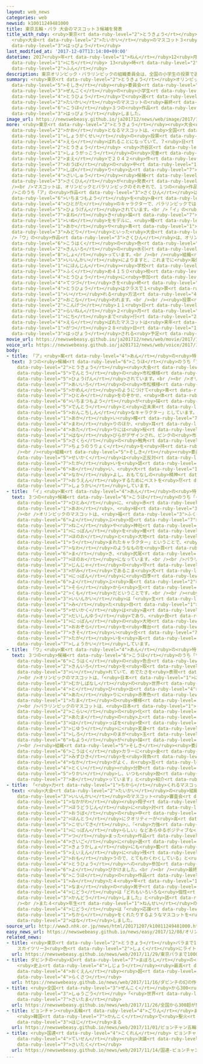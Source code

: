 ```yaml
---
layout: web_news
categories: web
newsid: k10011249481000
title: 東京五輪・パラ 大会のマスコット３候補を発表
title_with_ruby: <ruby>東京<rt data-ruby-level="2">とうきょう</rt></ruby><ruby>五輪<rt data-ruby-level="4">ごりん</rt></ruby>・パラ
  <ruby>大会<rt data-ruby-level="2">たいかい</rt></ruby>のマスコット３<ruby>候補<rt data-ruby-level="6">こうほ</rt></ruby>を<ruby>発表<rt
  data-ruby-level="3">はっぴょう</rt></ruby>
last_modified_at: '2017-12-07T13:14:00+09:00'
datetime: 2017<ruby>年<rt data-ruby-level="1">ねん</rt></ruby>12<ruby>月<rt data-ruby-level="1">がつ</rt></ruby>07<ruby>日<rt
  data-ruby-level="1">にち</rt></ruby> 13<ruby>時<rt data-ruby-level="2">じ</rt></ruby>14<ruby>分<rt
  data-ruby-level="2">ふん</rt></ruby>
description: 東京オリンピック・パラリンピックの組織委員会は、全国の小学生の投票で選ばれる大会のマスコットの最終候補３つの作品を発表しました。
summary: <ruby>東京<rt data-ruby-level="2">とうきょう</rt></ruby>オリンピック・パラリンピックの<ruby>組織<rt
  data-ruby-level="5">そしき</rt></ruby><ruby>委員会<rt data-ruby-level="3">いいんかい</rt></ruby>は、<ruby>全国<rt
  data-ruby-level="3">ぜんこく</rt></ruby>の<ruby>小学生<rt data-ruby-level="1">しょうがくせい</rt></ruby>の<ruby>投票<rt
  data-ruby-level="4">とうひょう</rt></ruby>で<ruby>選<rt data-ruby-level="4">えら</rt></ruby>ばれる<ruby>大会<rt
  data-ruby-level="2">たいかい</rt></ruby>のマスコットの<ruby>最終<rt data-ruby-level="4">さいしゅう</rt></ruby><ruby>候補<rt
  data-ruby-level="6">こうほ</rt></ruby>３つの<ruby>作品<rt data-ruby-level="3">さくひん</rt></ruby>を<ruby>発表<rt
  data-ruby-level="3">はっぴょう</rt></ruby>しました。
image_url: https://newswebeasy.github.io/ja201712/news/web/image/2017/12/07/K10011249481_1712071204_1712071214_01_02.jpg
more: <ruby>東京<rt data-ruby-level="2">とうきょう</rt></ruby><ruby>大会<rt data-ruby-level="2">たいかい</rt></ruby>の<ruby>顔<rt
  data-ruby-level="2">かお</rt></ruby>となるマスコットは、<ruby>全国<rt data-ruby-level="3">ぜんこく</rt></ruby>の<ruby>小学生<rt
  data-ruby-level="1">しょうがくせい</rt></ruby>の<ruby>投票<rt data-ruby-level="4">とうひょう</rt></ruby>で<ruby>選<rt
  data-ruby-level="4">えら</rt></ruby>ばれることになっていて、７<ruby>日<rt data-ruby-level="1">にち</rt></ruby>は、<ruby>東京<rt
  data-ruby-level="2">とうきょう</rt></ruby> <ruby>渋谷区<rt data-ruby-level="8">しぶやく</rt></ruby>にある<ruby>小学校<rt
  data-ruby-level="1">しょうがっこう</rt></ruby>の<ruby>児童<rt data-ruby-level="4">じどう</rt></ruby>たちの<ruby>前<rt
  data-ruby-level="2">まえ</rt></ruby>で２０４２<ruby>件<rt data-ruby-level="5">けん</rt></ruby>の<ruby>応募<rt
  data-ruby-level="7">おうぼ</rt></ruby>の<ruby>中<rt data-ruby-level="1">なか</rt></ruby>から<ruby>絞<rt
  data-ruby-level="7">しぼ</rt></ruby>り<ruby>込<rt data-ruby-level="7">こ</rt></ruby>まれた<ruby>最終<rt
  data-ruby-level="4">さいしゅう</rt></ruby><ruby>候補<rt data-ruby-level="6">こうほ</rt></ruby>３つの<ruby>作品<rt
  data-ruby-level="3">さくひん</rt></ruby>が<ruby>発表<rt data-ruby-level="3">はっぴょう</rt></ruby>されました。<br
  /><br />マスコットは、オリンピックとパラリンピックのそれぞれで、１つの<ruby>作品<rt data-ruby-level="3">さくひん</rt></ruby>になっています。<br
  />このうち「ア」の<ruby>作品<rt data-ruby-level="3">さくひん</rt></ruby>は、<ruby>大会<rt data-ruby-level="2">たいかい</rt></ruby>のエンブレムにあしらわれている<ruby>市松模様<rt
  data-ruby-level="6">いちまつもよう</rt></ruby>を<ruby>身<rt data-ruby-level="3">み</rt></ruby>につけた<ruby>人型<rt
  data-ruby-level="4">ひとがた</rt></ruby>のキャラクターで、パラリンピックでは<ruby>桜<rt data-ruby-level="5">さくら</rt></ruby>も<ruby>表現<rt
  data-ruby-level="5">ひょうげん</rt></ruby>されています。<br />「イ」の<ruby>作品<rt data-ruby-level="3">さくひん</rt></ruby>は、オリンピックが<ruby>招<rt
  data-ruby-level="7">まね</rt></ruby>き<ruby>猫<rt data-ruby-level="7">ねこ</rt></ruby>やキツネ、パラリンピックがこま<ruby>犬<rt
  data-ruby-level="1">いぬ</rt></ruby>をモデルに、<ruby>瞳<rt data-ruby-level="7">ひとみ</rt></ruby>に<ruby>赤<rt
  data-ruby-level="1">あか</rt></ruby>や<ruby>青<rt data-ruby-level="1">あお</rt></ruby>、<ruby>緑<rt
  data-ruby-level="3">みどり</rt></ruby>といった<ruby>大会<rt data-ruby-level="2">たいかい</rt></ruby>のシンボルカラーがちりばめられています。<br
  />「ウ」の<ruby>作品<rt data-ruby-level="3">さくひん</rt></ruby>は、オリンピックがキツネ、パラリンピックがタヌキをモデルに<ruby>紅白<rt
  data-ruby-level="6">こうはく</rt></ruby>の<ruby>色<rt data-ruby-level="2">いろ</rt></ruby>をしたキャラクターで、<ruby>金色<rt
  data-ruby-level="2">きんいろ</rt></ruby>の<ruby>水引<rt data-ruby-level="2">みずひき</rt></ruby>を<ruby>背負<rt
  data-ruby-level="8">しょ</rt></ruby>っています。<br /><br /><ruby>組織<rt data-ruby-level="5">そしき</rt></ruby><ruby>委員会<rt
  data-ruby-level="3">いいんかい</rt></ruby>によりますと、これまでに<ruby>海外<rt data-ruby-level="2">かいがい</rt></ruby>の<ruby>日本人<rt
  data-ruby-level="1">にほんじん</rt></ruby><ruby>学校<rt data-ruby-level="1">がっこう</rt></ruby>を<ruby>含<rt
  data-ruby-level="7">ふく</rt></ruby>め４１５０<ruby>校<rt data-ruby-level="1">こう</rt></ruby>が<ruby>投票<rt
  data-ruby-level="4">とうひょう</rt></ruby>に<ruby>参加<rt data-ruby-level="4">さんか</rt></ruby>する<ruby>手続<rt
  data-ruby-level="4">てつづ</rt></ruby>きを<ruby>終<rt data-ruby-level="3">お</rt></ruby>えているということで、<ruby>投票<rt
  data-ruby-level="4">とうひょう</rt></ruby>はクラスで１<ruby>票<rt data-ruby-level="4">ぴょう</rt></ruby>を<ruby>入<rt
  data-ruby-level="1">い</rt></ruby>れる<ruby>方法<rt data-ruby-level="4">ほうほう</rt></ruby>で<ruby>行<rt
  data-ruby-level="2">おこな</rt></ruby>われます。<br /><br /><ruby>投票<rt data-ruby-level="4">とうひょう</rt></ruby>は<ruby>今月<rt
  data-ruby-level="2">こんげつ</rt></ruby>１１<ruby>日<rt data-ruby-level="1">にち</rt></ruby>から<ruby>来年<rt
  data-ruby-level="2">らいねん</rt></ruby>２<ruby>月<rt data-ruby-level="1">がつ</rt></ruby>２２<ruby>日<rt
  data-ruby-level="1">にち</rt></ruby>まで<ruby>行<rt data-ruby-level="2">おこな</rt></ruby>われ、<ruby>選<rt
  data-ruby-level="4">えら</rt></ruby>ばれたマスコットは<ruby>来年<rt data-ruby-level="2">らいねん</rt></ruby>２<ruby>月<rt
  data-ruby-level="1">がつ</rt></ruby>２８<ruby>日<rt data-ruby-level="1">にち</rt></ruby>に<ruby>発表<rt
  data-ruby-level="3">はっぴょう</rt></ruby>される<ruby>予定<rt data-ruby-level="3">よてい</rt></ruby>です。
movie_url: https://newswebeasy.github.io/ja201712/news/web/movie/2017/12/07/k10011249481_201712071217_201712071218.mp4
voice_url: https://newswebeasy.github.io/ja201712/news/web/voice/2017/12/07/k10011249481_201712071217_201712071218.mp3
body:
- title: 「ア」<ruby>案<rt data-ruby-level="4">あん</rt></ruby>の<ruby>特徴<rt data-ruby-level="7">とくちょう</rt></ruby>
  text: ３つの<ruby>候補<rt data-ruby-level="6">こうほ</rt></ruby>のうち「ア」の<ruby>作品<rt data-ruby-level="3">さくひん</rt></ruby>は、<ruby>東京<rt
    data-ruby-level="2">とうきょう</rt></ruby><ruby>大会<rt data-ruby-level="2">たいかい</rt></ruby>のエンブレムにあしらわれている<ruby>伝統<rt
    data-ruby-level="5">でんとう</rt></ruby>の<ruby>市松模様<rt data-ruby-level="6">いちまつもよう</rt></ruby>が<ruby>表現<rt
    data-ruby-level="5">ひょうげん</rt></ruby>されています。<br /><br />オリンピックのマスコットは、<ruby>藍色<rt
    data-ruby-level="7">あいいろ</rt></ruby>の<ruby>市松模様<rt data-ruby-level="6">いちまつもよう</rt></ruby>を<ruby>仮面<rt
    data-ruby-level="5">かめん</rt></ruby>のようにつけて<ruby>青<rt data-ruby-level="1">あお</rt></ruby>い<ruby>瞳<rt
    data-ruby-level="7">ひとみ</rt></ruby>をのぞかせ、<ruby>体<rt data-ruby-level="2">からだ</rt></ruby>にも<ruby>市松模様<rt
    data-ruby-level="6">いちまつもよう</rt></ruby>が<ruby>描<rt data-ruby-level="7">えが</rt></ruby>かれており、「<ruby>伝統<rt
    data-ruby-level="5">でんとう</rt></ruby>と<ruby>近未来<rt data-ruby-level="4">きんみらい</rt></ruby>が１つになった<ruby>温故知新<rt
    data-ruby-level="5">おんこちしん</rt></ruby>なキャラクター」としています。<br /><br />パラリンピックのマスコットは、<ruby>赤<rt
    data-ruby-level="1">あか</rt></ruby>い<ruby>瞳<rt data-ruby-level="7">ひとみ</rt></ruby>の<ruby>周<rt
    data-ruby-level="4">まわ</rt></ruby>りのほか、<ruby>耳<rt data-ruby-level="1">みみ</rt></ruby>やほおの<ruby>辺<rt
    data-ruby-level="4">あた</rt></ruby>りには<ruby>桜<rt data-ruby-level="5">さくら</rt></ruby>の<ruby>花<rt
    data-ruby-level="1">はな</rt></ruby>びらがデザインされ、ピンクの<ruby>市松模様<rt data-ruby-level="6">いちまつもよう</rt></ruby>をマントのようにつけていて、「<ruby>桜<rt
    data-ruby-level="5">さくら</rt></ruby>の<ruby>触角<rt data-ruby-level="7">しょっかく</rt></ruby>と<ruby>超能力<rt
    data-ruby-level="7">ちょうのうりょく</rt></ruby>を<ruby>持<rt data-ruby-level="3">も</rt></ruby>つクールなキャラクター」としています。<br
    /><br /><ruby>組織<rt data-ruby-level="5">そしき</rt></ruby><ruby>委員会<rt data-ruby-level="3">いいんかい</rt></ruby>は「<ruby>性格<rt
    data-ruby-level="5">せいかく</rt></ruby>は<ruby>正反対<rt data-ruby-level="3">せいはんたい</rt></ruby>ですが、お<ruby>互<rt
    data-ruby-level="7">たが</rt></ruby>いを<ruby>認<rt data-ruby-level="6">みと</rt></ruby>め<ruby>合<rt
    data-ruby-level="6">あ</rt></ruby>い、<ruby>大<rt data-ruby-level="1">だい</rt></ruby>の<ruby>仲<rt
    data-ruby-level="4">なか</rt></ruby>よし。おもてなしの<ruby>精神<rt data-ruby-level="5">せいしん</rt></ruby>で、みんなを<ruby>応援<rt
    data-ruby-level="7">おうえん</rt></ruby>するためにベストを<ruby>尽<rt data-ruby-level="7">つ</rt></ruby>くします」と<ruby>紹介<rt
    data-ruby-level="7">しょうかい</rt></ruby>しています。
- title: 「イ」<ruby>案<rt data-ruby-level="4">あん</rt></ruby>の<ruby>特徴<rt data-ruby-level="7">とくちょう</rt></ruby>
  text: ３つの<ruby>候補<rt data-ruby-level="6">こうほ</rt></ruby>のうち「イ」の<ruby>作品<rt data-ruby-level="3">さくひん</rt></ruby>は、<ruby>瞳<rt
    data-ruby-level="7">ひとみ</rt></ruby>に、<ruby>赤<rt data-ruby-level="1">あか</rt></ruby>、<ruby>青<rt
    data-ruby-level="1">あお</rt></ruby>、<ruby>緑<rt data-ruby-level="3">みどり</rt></ruby>といったオリンピックとパラリンピックのそれぞれのシンボルカラーがちりばめられています。<br
    /><br />オリンピックのマスコットは、<ruby>福<rt data-ruby-level="3">ふく</rt></ruby>を<ruby>呼<rt
    data-ruby-level="6">よ</rt></ruby>ぶ<ruby>招<rt data-ruby-level="7">まね</rt></ruby>き<ruby>猫<rt
    data-ruby-level="7">ねこ</rt></ruby>や<ruby>神社<rt data-ruby-level="3">じんじゃ</rt></ruby>のキツネをモデルに、「<ruby>日本<rt
    data-ruby-level="1">にっぽん</rt></ruby>を<ruby>暖<rt data-ruby-level="6">あたた</rt></ruby>める<ruby>炎<rt
    data-ruby-level="7">ほのお</rt></ruby>と<ruby>大地<rt data-ruby-level="2">だいち</rt></ruby>から<ruby>生<rt
    data-ruby-level="1">う</rt></ruby>まれたキャラクター」ということで、<ruby>赤<rt data-ruby-level="1">あか</rt></ruby>いしめ<ruby>縄<rt
    data-ruby-level="7">なわ</rt></ruby>のようなものを<ruby>首<rt data-ruby-level="2">くび</rt></ruby>に<ruby>巻<rt
    data-ruby-level="6">ま</rt></ruby>き、<ruby>尻尾<rt data-ruby-level="8">しっぽ</rt></ruby>が<ruby>炎<rt
    data-ruby-level="7">ほのお</rt></ruby>になっています。<br /><br />パラリンピックのマスコットは、<ruby>神社<rt
    data-ruby-level="3">じんじゃ</rt></ruby>の<ruby>守<rt data-ruby-level="3">まも</rt></ruby>り<ruby>神<rt
    data-ruby-level="3">がみ</rt></ruby>であるこま<ruby>犬<rt data-ruby-level="1">いぬ</rt></ruby>をモデルに、「<ruby>日本<rt
    data-ruby-level="1">にっぽん</rt></ruby>に<ruby>四季<rt data-ruby-level="4">しき</rt></ruby>を<ruby>呼<rt
    data-ruby-level="6">よ</rt></ruby>ぶ<ruby>風<rt data-ruby-level="2">かぜ</rt></ruby>と<ruby>空<rt
    data-ruby-level="1">そら</rt></ruby>から<ruby>生<rt data-ruby-level="1">う</rt></ruby>まれたキャラクター」で、たてがみは<ruby>雲<rt
    data-ruby-level="2">くも</rt></ruby>だということです。<br /><br /><ruby>組織<rt data-ruby-level="5">そしき</rt></ruby><ruby>委員会<rt
    data-ruby-level="3">いいんかい</rt></ruby>は「<ruby>生<rt data-ruby-level="1">う</rt></ruby>まれや<ruby>見<rt
    data-ruby-level="1">み</rt></ruby>た<ruby>目<rt data-ruby-level="1">め</rt></ruby>、<ruby>性格<rt
    data-ruby-level="5">せいかく</rt></ruby>は<ruby>違<rt data-ruby-level="7">ちが</rt></ruby>うけど、ふたりは<ruby>大親友<rt
    data-ruby-level="2">だいしんゆう</rt></ruby>であり、<ruby>良<rt data-ruby-level="4">よ</rt></ruby>きライバル。<ruby>日本<rt
    data-ruby-level="1">にっぽん</rt></ruby>の<ruby>大地<rt data-ruby-level="2">だいち</rt></ruby>や<ruby>大空<rt
    data-ruby-level="1">おおぞら</rt></ruby>を<ruby>舞台<rt data-ruby-level="7">ぶたい</rt></ruby>に<ruby>競<rt
    data-ruby-level="7">きそ</rt></ruby>い<ruby>合<rt data-ruby-level="7">あ</rt></ruby>い、お<ruby>互<rt
    data-ruby-level="7">たが</rt></ruby>いを<ruby>高<rt data-ruby-level="2">たか</rt></ruby>めあっています」と<ruby>紹介<rt
    data-ruby-level="7">しょうかい</rt></ruby>しています。
- title: 「ウ」<ruby>案<rt data-ruby-level="4">あん</rt></ruby>の<ruby>特徴<rt data-ruby-level="7">とくちょう</rt></ruby>
  text: ３つの<ruby>候補<rt data-ruby-level="6">こうほ</rt></ruby>のうち「ウ」の<ruby>作品<rt data-ruby-level="3">さくひん</rt></ruby>は、<ruby>紅白<rt
    data-ruby-level="6">こうはく</rt></ruby>の<ruby>色合<rt data-ruby-level="2">いろあ</rt></ruby>いをベースに<ruby>金色<rt
    data-ruby-level="2">きんいろ</rt></ruby>を<ruby>取<rt data-ruby-level="3">と</rt></ruby>り<ruby>入<rt
    data-ruby-level="3">い</rt></ruby>れていて、めでたさを<ruby>表現<rt data-ruby-level="5">ひょうげん</rt></ruby>しています。<br
    /><br />オリンピックのマスコットは、「<ruby>日本<rt data-ruby-level="1">にっぽん</rt></ruby>の<ruby>昔話<rt
    data-ruby-level="3">むかしばなし</rt></ruby>の<ruby>世界<rt data-ruby-level="3">せかい</rt></ruby>から<ruby>飛<rt
    data-ruby-level="4">と</rt></ruby>び<ruby>出<rt data-ruby-level="4">だ</rt></ruby>してきたキツネのキャラクター」で、おでこと、ほおの<ruby>辺<rt
    data-ruby-level="4">あた</rt></ruby>りに<ruby>赤茶色<rt data-ruby-level="2">あかちゃいろ</rt></ruby>のまが<ruby>玉<rt
    data-ruby-level="1">たま</rt></ruby>の<ruby>模様<rt data-ruby-level="6">もよう</rt></ruby>があります。<br
    /><br />パラリンピックのマスコットは、<ruby>日本<rt data-ruby-level="1">にっぽん</rt></ruby><ruby>古来<rt
    data-ruby-level="2">こらい</rt></ruby>の<ruby>化<rt data-ruby-level="3">ば</rt></ruby>けるタヌキをモチーフにした「<ruby>頭<rt
    data-ruby-level="2">あたま</rt></ruby>の<ruby>上<rt data-ruby-level="2">うえ</rt></ruby>の<ruby>葉<rt
    data-ruby-level="3">は</rt></ruby>っぱを<ruby>使<rt data-ruby-level="3">つか</rt></ruby>い、<ruby>自由<rt
    data-ruby-level="3">じゆう</rt></ruby>に<ruby>変身<rt data-ruby-level="4">へんしん</rt></ruby>するタヌキのキャラクター」で、ほおには<ruby>白<rt
    data-ruby-level="1">しろ</rt></ruby>のまが<ruby>玉<rt data-ruby-level="1">たま</rt></ruby>の<ruby>模様<rt
    data-ruby-level="6">もよう</rt></ruby>が<ruby>描<rt data-ruby-level="7">えが</rt></ruby>かれています。<br
    /><br /><ruby>組織<rt data-ruby-level="5">そしき</rt></ruby><ruby>委員会<rt data-ruby-level="3">いいんかい</rt></ruby>は「おめでたい<ruby>紅白<rt
    data-ruby-level="6">こうはく</rt></ruby>カラーに<ruby>金<rt data-ruby-level="1">きん</rt></ruby>の<ruby>水引<rt
    data-ruby-level="2">みずひき</rt></ruby>を<ruby>背負<rt data-ruby-level="6">せお</rt></ruby>ったキツネとタヌキ。<ruby>仲<rt
    data-ruby-level="4">なか</rt></ruby>がよく、お<ruby>互<rt data-ruby-level="7">たが</rt></ruby>いの<ruby>得意<rt
    data-ruby-level="4">とくい</rt></ruby><ruby>分野<rt data-ruby-level="2">ぶんや</rt></ruby>を<ruby>理解<rt
    data-ruby-level="5">りかい</rt></ruby>し、いつも<ruby>励<rt data-ruby-level="7">はげ</rt></ruby>まし<ruby>合<rt
    data-ruby-level="7">あ</rt></ruby>っています」と<ruby>紹介<rt data-ruby-level="7">しょうかい</rt></ruby>しています。
- title: 「<ruby>力<rt data-ruby-level="1">ちから</rt></ruby>くれるマスコットを」
  text: <ruby>大会<rt data-ruby-level="2">たいかい</rt></ruby>の<ruby>組織<rt data-ruby-level="5">そしき</rt></ruby><ruby>委員会<rt
    data-ruby-level="3">いいんかい</rt></ruby>のマスコット<ruby>審査会<rt data-ruby-level="7">しんさかい</rt></ruby>のメンバーで、タレントの<ruby>中川<rt
    data-ruby-level="1">なかがわ</rt></ruby><ruby>翔子<rt data-ruby-level="8">しょうこ</rt></ruby>さんは、<ruby>報道陣<rt
    data-ruby-level="7">ほうどうじん</rt></ruby>に<ruby>対<rt data-ruby-level="3">たい</rt></ruby>し「たくさんの<ruby>応募<rt
    data-ruby-level="7">おうぼ</rt></ruby>の<ruby>中<rt data-ruby-level="1">なか</rt></ruby>でも<ruby>本当<rt
    data-ruby-level="2">ほんとう</rt></ruby>にクオリティーが<ruby>高<rt data-ruby-level="2">たか</rt></ruby>く、『かわいい』、『かっこいい』、『<ruby>個性的<rt
    data-ruby-level="5">こせいてき</rt></ruby>』、『<ruby>力強<rt data-ruby-level="2">ちからづよ</rt></ruby>い』、『<ruby>日本<rt
    data-ruby-level="1">にっぽん</rt></ruby>らしい』などあらゆるポジティブな<ruby>言葉<rt data-ruby-level="3">ことば</rt></ruby>が<ruby>詰<rt
    data-ruby-level="7">つ</rt></ruby>まった<ruby>作品<rt data-ruby-level="3">さくひん</rt></ruby>だ。<ruby>最後<rt
    data-ruby-level="4">さいご</rt></ruby>に<ruby>選<rt data-ruby-level="4">えら</rt></ruby>ばれたマスコットは<ruby>教科書<rt
    data-ruby-level="2">きょうかしょ</rt></ruby>にも<ruby>載<rt data-ruby-level="7">の</rt></ruby>り、<ruby>永遠<rt
    data-ruby-level="5">えいえん</rt></ruby>に<ruby>残<rt data-ruby-level="4">のこ</rt></ruby>るマスコットになると<ruby>思<rt
    data-ruby-level="2">おも</rt></ruby>うので、とてもわくわくしている」と<ruby>話<rt data-ruby-level="2">はな</rt></ruby>し、<ruby>投票<rt
    data-ruby-level="4">とうひょう</rt></ruby>への<ruby>参加<rt data-ruby-level="4">さんか</rt></ruby>を<ruby>呼<rt
    data-ruby-level="6">よ</rt></ruby>びかけました。<br /><br /><ruby>最終<rt data-ruby-level="4">さいしゅう</rt></ruby><ruby>候補<rt
    data-ruby-level="6">こうほ</rt></ruby>の<ruby>作品<rt data-ruby-level="3">さくひん</rt></ruby>を<ruby>見<rt
    data-ruby-level="1">み</rt></ruby>た４<ruby>年<rt data-ruby-level="1">ねん</rt></ruby><ruby>生<rt
    data-ruby-level="1">なま</rt></ruby>の<ruby>男子<rt data-ruby-level="1">だんし</rt></ruby><ruby>児童<rt
    data-ruby-level="4">じどう</rt></ruby>は「どれもいろいろな<ruby>個性<rt data-ruby-level="5">こせい</rt></ruby>があふれていて、よいマスコットがいっぱいあり<ruby>感動<rt
    data-ruby-level="3">かんどう</rt></ruby>しました」と<ruby>話<rt data-ruby-level="2">はな</rt></ruby>しました。<br
    /><br />また４<ruby>年生<rt data-ruby-level="1">ねんせい</rt></ruby>の<ruby>女子<rt data-ruby-level="1">じょし</rt></ruby><ruby>児童<rt
    data-ruby-level="4">じどう</rt></ruby>は「<ruby>応援<rt data-ruby-level="7">おうえん</rt></ruby>してくれたらうれしくなったり、<ruby>力<rt
    data-ruby-level="1">ちから</rt></ruby>をくれたりするようなマスコットを<ruby>選<rt data-ruby-level="4">えら</rt></ruby>びたい」と<ruby>話<rt
    data-ruby-level="2">はな</rt></ruby>しました。
source_url: http://www3.nhk.or.jp/news/html/20171207/k10011249481000.html
easy_news_url: https://newswebeasy.github.io/news/easy/2017/12/08/オリンピックとパラリンピックのマスコットに3つの案
related_news:
- title: <ruby>東京<rt data-ruby-level="2">とうきょう</rt></ruby>パラまで1000<ruby>日<rt data-ruby-level="1">にち</rt></ruby>
    スカイツリー3<ruby>色<rt data-ruby-level="2">しょく</rt></ruby>にライトアップ
  url: https://newswebeasy.github.io/news/web/2017/11/29/東京パラまで1000日-スカイツリー3色にライトアップ
- title: ダビンチの<ruby>幻<rt data-ruby-level="7">まぼろし</rt></ruby>の<ruby>作品<rt data-ruby-level="3">さくひん</rt></ruby>
    <ruby>史上<rt data-ruby-level="4">しじょう</rt></ruby><ruby>最高<rt data-ruby-level="4">さいこう</rt></ruby>500<ruby>億円<rt
    data-ruby-level="4">おくえん</rt></ruby><ruby>超<rt data-ruby-level="7">ちょう</rt></ruby>で<ruby>落札<rt
    data-ruby-level="4">らくさつ</rt></ruby>
  url: https://newswebeasy.github.io/news/web/2017/11/16/ダビンチの幻の作品-史上最高500億円超で落札
- title: <ruby>全国<rt data-ruby-level="3">ぜんこく</rt></ruby>から300<ruby>超<rt data-ruby-level="7">ちょう</rt></ruby>が<ruby>集合<rt
    data-ruby-level="3">しゅうごう</rt></ruby>「<ruby>世界<rt data-ruby-level="3">せかい</rt></ruby>キャラクターさみっと」<ruby>埼玉<rt
    data-ruby-level="7">さいたま</rt></ruby>
  url: https://newswebeasy.github.io/news/web/2017/11/26/全国から300超が集合世界キャラクターさみっと埼玉
- title: ピョンチャン<ruby>五輪<rt data-ruby-level="4">ごりん</rt></ruby>まで100<ruby>日<rt data-ruby-level="1">にち</rt></ruby>
    <ruby>韓国<rt data-ruby-level="7">かんこく</rt></ruby>で<ruby>聖火<rt data-ruby-level="6">せいか</rt></ruby>リレー<ruby>始<rt
    data-ruby-level="3">はじ</rt></ruby>まる
  url: https://newswebeasy.github.io/news/web/2017/11/01/ピョンチャン五輪まで100日-韓国で聖火リレー始まる
- title: <ruby>国連<rt data-ruby-level="4">こくれん</rt></ruby> ピョンチャン<ruby>五輪<rt data-ruby-level="4">ごりん</rt></ruby>で<ruby>停戦<rt
    data-ruby-level="4">ていせん</rt></ruby><ruby>決議<rt data-ruby-level="4">けつぎ</rt></ruby><ruby>採択<rt
    data-ruby-level="7">さいたく</rt></ruby>
  url: https://newswebeasy.github.io/news/web/2017/11/14/国連-ピョンチャン五輪で停戦決議採択
...
```

